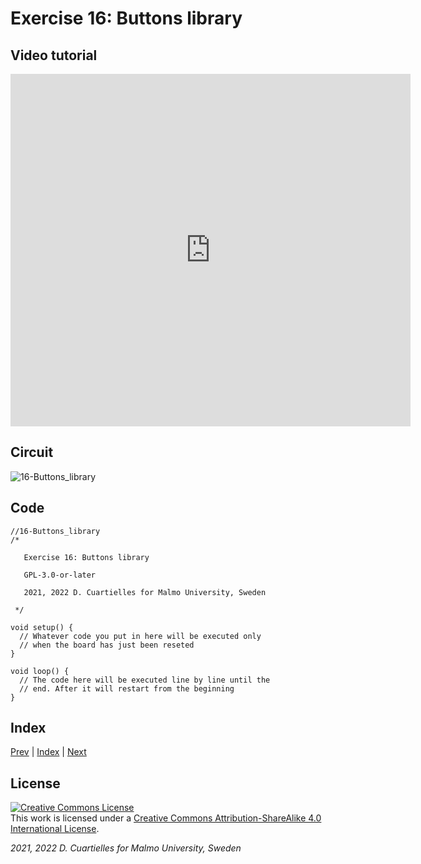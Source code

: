 # Exercise 16: Buttons library

## Video tutorial

<iframe src="https://player.vimeo.com/video/527406260?h=017ea47364" width="640" height="564" frameborder="0" allow="autoplay; fullscreen" allowfullscreen></iframe>

## Circuit

![16-Buttons_library]()

## Code

```c_cpp
//16-Buttons_library
/*

   Exercise 16: Buttons library

   GPL-3.0-or-later

   2021, 2022 D. Cuartielles for Malmo University, Sweden

 */

void setup() {
  // Whatever code you put in here will be executed only 
  // when the board has just been reseted
}

void loop() {
  // The code here will be executed line by line until the 
  // end. After it will restart from the beginning
}
```

## Index

[Prev](../15-Buttons_tactile_switches/15-Buttons_tactile_switches.md) |  [Index](../course_index.md) |  [Next](../17-Ohms_Law/17-Ohms_Law.md)

## License

<a rel="license" href="http://creativecommons.org/licenses/by-sa/4.0/"><img alt="Creative Commons License" style="border-width:0" src="https://i.creativecommons.org/l/by-sa/4.0/80x15.png" /></a><br />This work is licensed under a <a rel="license" href="http://creativecommons.org/licenses/by-sa/4.0/">Creative Commons Attribution-ShareAlike 4.0 International License</a>.

*2021, 2022 D. Cuartielles for Malmo University, Sweden*
